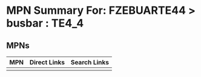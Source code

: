 



# MPN Summary For: FZEBUARTE44 > busbar : TE4_4

## MPNs
  

|MPN|Direct Links|Search Links|
| :--- | :--- | :--- |
||||
